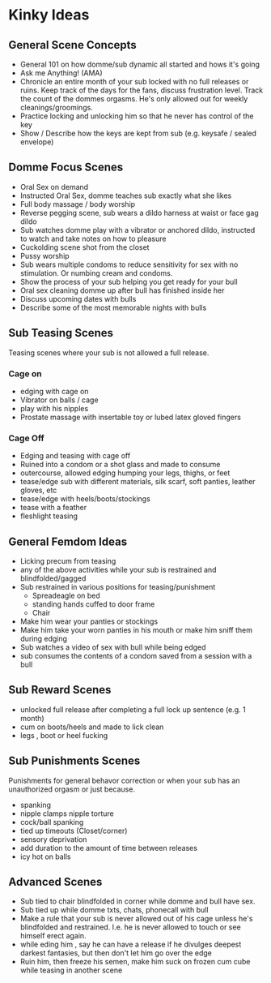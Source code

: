# Kinky Ideas

## General Scene Concepts

* General 101 on how domme/sub dynamic all started and hows it's going
* Ask me Anything! (AMA)
* Chronicle an entire month of your sub locked with no full releases or ruins. Keep track of the days for the fans, discuss frustration level. Track the count of the dommes orgasms. He's only allowed out for weekly cleanings/groomings.
* Practice locking and unlocking him so that he never has control of the key
* Show / Describe how the keys are kept from sub (e.g. keysafe / sealed envelope)

## Domme Focus Scenes

* Oral Sex on demand
* Instructed Oral Sex, domme teaches sub exactly what she likes
* Full body massage / body worship
* Reverse pegging scene, sub wears a dildo harness at waist or face gag dildo
* Sub watches domme play with a vibrator or anchored dildo, instructed to watch and take notes on how to pleasure
* Cuckolding scene shot from the closet
* Pussy worship
* Sub wears multiple condoms to reduce sensitivity for sex with no stimulation. Or numbing cream and condoms.
* Show the process of your sub helping you get ready for your bull
* Oral sex cleaning domme up after bull has finished inside her
* Discuss upcoming dates with bulls
* Describe some of the most memorable nights with bulls

## Sub Teasing Scenes

Teasing scenes where your sub is not allowed a full release.

### Cage on

* edging with cage on
* Vibrator on balls / cage
* play with his nipples
* Prostate massage with insertable toy or lubed latex gloved fingers

### Cage Off

* Edging and teasing with cage off
* Ruined into a condom or a shot glass and made to consume
* outercourse, allowed edging humping your legs, thighs, or feet
* tease/edge sub with different materials, silk scarf, soft panties, leather gloves, etc
* tease/edge with heels/boots/stockings
* tease with a feather
* fleshlight teasing

## General Femdom Ideas

* Licking precum from teasing
* any of the above activities while your sub is restrained and blindfolded/gagged
* Sub restrained in various positions for teasing/punishment
   * Spreadeagle on bed
   * standing hands cuffed to door frame
   * Chair
* Make him wear your panties or stockings
* Make him take your worn panties in his mouth or make him sniff them during edging
* Sub watches a video of sex with bull while being edged
* sub consumes the contents of a condom saved from a session with a bull

## Sub Reward Scenes

* unlocked full release after completing a full lock up sentence (e.g. 1 month)
* cum on boots/heels and made to lick clean
* legs , boot or heel fucking

## Sub Punishments Scenes 

Punishments for general behavor correction or when your sub has an unauthorized orgasm or just because.

* spanking
* nipple clamps nipple torture
* cock/ball spanking
* tied up timeouts (Closet/corner)
* sensory deprivation
* add duration to the amount of time between releases
* icy hot on balls

## Advanced Scenes

* Sub tied to chair blindfolded in corner while domme and bull have sex. 
* Sub tied up while domme txts, chats, phonecall with bull
* Make a rule that your sub is never allowed out of his cage unless he's blindfolded and restrained. I.e. he is never allowed to touch or see himself erect again.
* while eding him , say he can have a release if he divulges deepest darkest fantasies, but then don't let him go over the edge
* Ruin him, then freeze his semen, make him suck on frozen cum cube while teasing in another scene


